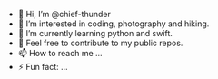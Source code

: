 - 👋 Hi, I’m @chief-thunder
- 👀 I’m interested in coding, photography and hiking.
- 🌱 I’m currently learning python and swift.
- 💞️ Feel free to contribute to my public repos.
- 📫 How to reach me ...
- ⚡ Fun fact: ...

<!---
chief-thunder/chief-thunder is a ✨ special ✨ repository because its `README.md` (this file) appears on your GitHub profile.
You can click the Preview link to take a look at your changes.
--->
